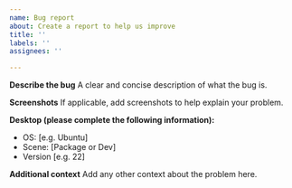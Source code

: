 ```yaml
---
name: Bug report
about: Create a report to help us improve
title: ''
labels: ''
assignees: ''

---
```


**Describe the bug**
A clear and concise description of what the bug is.

**Screenshots**
If applicable, add screenshots to help explain your problem.

**Desktop (please complete the following information):**
 - OS: [e.g. Ubuntu]
 - Scene: [Package or Dev]
 - Version [e.g. 22]


**Additional context**
Add any other context about the problem here.
